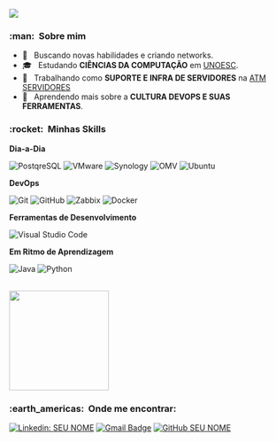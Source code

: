 
![](https://komarev.com/ghpvc/?username=mauvda&color=006bed)

<h3> :man: &nbsp;Sobre mim </h3>

- 🤔 &nbsp; Buscando novas habilidades e criando networks.
- 🎓 &nbsp; Estudando **CIÊNCIAS DA COMPUTAÇÃO** em <a href="https://www.unoesc.edu.br/">UNOESC</a>.
- 💼 &nbsp; Trabalhando como **SUPORTE E INFRA DE SERVIDORES** na <a href="https://www.atmservidores.com.br/">ATM SERVIDORES</a>
- 🌱 &nbsp; Aprendendo mais sobre a **CULTURA DEVOPS E SUAS FERRAMENTAS**.

<h3> :rocket: &nbsp;Minhas Skills </h3>

**Dia-a-Dia**

  ![PostqreSQL](https://img.shields.io/badge/-PostqreSQL-333333?style=flat&logo=Java&logoColor=007396)
  ![VMware](https://img.shields.io/badge/-VMware-333333?style=flat&logo=Java&logoColor=007396)
  ![Synology](https://img.shields.io/badge/-Synology-333333?style=flat&logo=Java&logoColor=007396)
  ![OMV](https://img.shields.io/badge/-OMV-333333?style=flat&logo=Java&logoColor=007396)
  ![Ubuntu](https://img.shields.io/badge/-Linux-333333?style=flat&logo=Java&logoColor=007396)

**DevOps**

  ![Git](https://img.shields.io/badge/-Git-333333?style=flat&logo=git)
  ![GitHub](https://img.shields.io/badge/-GitHub-333333?style=flat&logo=github)
  ![Zabbix](https://img.shields.io/badge/-Zabbix-333333?style=flat&logo=Java&logoColor=007396)
  ![Docker](https://img.shields.io/badge/-Docker-333333?style=flat&logo=docker)

**Ferramentas de Desenvolvimento**

  ![Visual Studio Code](https://img.shields.io/badge/-Visual%20Studio%20Code-333333?style=flat&logo=visual-studio-code&logoColor=007ACC)
  
**Em Ritmo de Aprendizagem**
  
  ![Java](https://img.shields.io/badge/-Java-333333?style=flat&logo=Java&logoColor=007396)
  ![Python](https://img.shields.io/badge/-Python-333333?style=flat&logo=Java&logoColor=007396)

<br/>

<a href="https://github.com/mauvda">
  <img height="180em" src="https://github-readme-stats.vercel.app/api?username=mauvda&theme=dracula&show_icons=true" />
</a>

<br/>

<h3> :earth_americas: &nbsp;Onde me encontrar: </h3> 

[![Linkedin: SEU NOME](https://img.shields.io/badge/-USERNAME-blue?style=flat-square&logo=Linkedin&logoColor=white&link=LINK-DO-SEU-LINKEDIN)](LINK-DO-SEU-LINKEDIN)
[![Gmail Badge](https://img.shields.io/badge/-seuemail@email.com-006bed?style=flat-square&logo=Gmail&logoColor=white&link=mailto:SEU-EMAIL)](mailto:SEU-EMAIL)
[![GitHub SEU NOME]( https://img.shields.io/github/followers/VanessaSwerts?label=follow&style=social)](LINK-DO-SEU-GITHUB)
